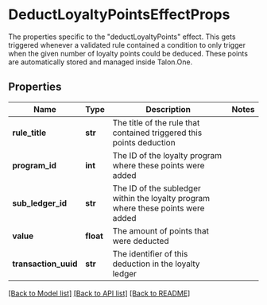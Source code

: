 # DeductLoyaltyPointsEffectProps

The properties specific to the \"deductLoyaltyPoints\" effect. This gets triggered whenever a validated rule contained a condition to only trigger when the given number of loyalty points could be deduced. These points are automatically stored and managed inside Talon.One.
## Properties
Name | Type | Description | Notes
------------ | ------------- | ------------- | -------------
**rule_title** | **str** | The title of the rule that contained triggered this points deduction | 
**program_id** | **int** | The ID of the loyalty program where these points were added | 
**sub_ledger_id** | **str** | The ID of the subledger within the loyalty program where these points were added | 
**value** | **float** | The amount of points that were deducted | 
**transaction_uuid** | **str** | The identifier of this deduction in the loyalty ledger | 

[[Back to Model list]](../README.md#documentation-for-models) [[Back to API list]](../README.md#documentation-for-api-endpoints) [[Back to README]](../README.md)


